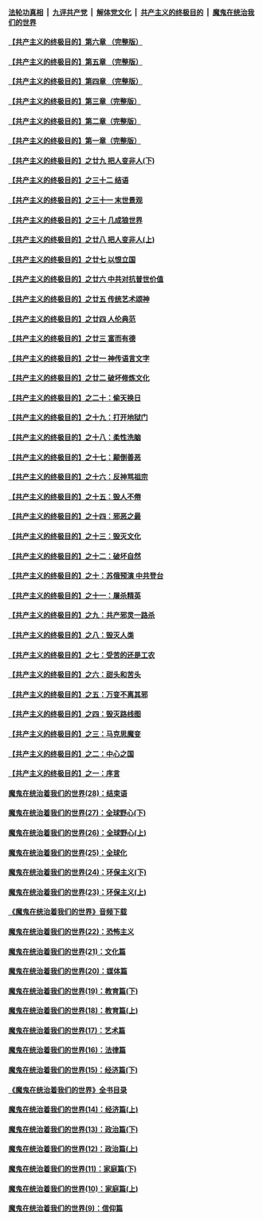 ####  [法轮功真相](../../../../basic/blob/master/README.md?t=04171131) &nbsp;|&nbsp; [九评共产党](../../../../9ping.md/blob/master/README.md?t=04171131) &nbsp;|&nbsp; [解体党文化](../../../../jtdwh.md/blob/master/README.md?t=04171131)  &nbsp;|&nbsp; [共产主义的终极目的](../../../../gczydzjmd.md/blob/master/README.md?t=04171131) &nbsp;|&nbsp; [魔鬼在统治我们的世界](../../../../mgztzwmdsj.md/blob/master/README.md?t=04171131) 

#### [【共产主义的终极目的】第六章 （完整版）](../pages/nsc422/n11428913.md?t=04171131) 

#### [【共产主义的终极目的】第五章 （完整版）](../pages/nsc422/n11428912.md?t=04171131) 

#### [【共产主义的终极目的】第四章 （完整版）](../pages/nsc422/n11428907.md?t=04171131) 

#### [【共产主义的终极目的】第三章（完整版）](../pages/nsc422/n11428848.md?t=04171131) 

#### [【共产主义的终极目的】第二章（完整版）](../pages/nsc422/n11428831.md?t=04171131) 

#### [【共产主义的终极目的】第一章（完整版）](../pages/nsc422/n11417651.md?t=04171131) 

#### [【共产主义的终极目的】之廿九 把人变非人(下)](../pages/nsc422/n11344140.md?t=04171131) 

#### [【共产主义的终极目的】之三十二 结语](../pages/nsc422/n11360535.md?t=04171131) 

#### [【共产主义的终极目的】之三十一 末世景观](../pages/nsc422/n11351129.md?t=04171131) 

#### [【共产主义的终极目的】之三十 几成狼世界](../pages/nsc422/n11348280.md?t=04171131) 

#### [【共产主义的终极目的】之廿八 把人变非人(上)](../pages/nsc422/n11340492.md?t=04171131) 

#### [【共产主义的终极目的】之廿七 以恨立国](../pages/nsc422/n11336944.md?t=04171131) 

#### [【共产主义的终极目的】之廿六 中共对抗普世价值](../pages/nsc422/n11324785.md?t=04171131) 

#### [【共产主义的终极目的】之廿五 传统艺术颂神](../pages/nsc422/n11296396.md?t=04171131) 

#### [【共产主义的终极目的】之廿四 人伦典范](../pages/nsc422/n11296397.md?t=04171131) 

#### [【共产主义的终极目的】之廿三 富而有德](../pages/nsc422/n11283598.md?t=04171131) 

#### [【共产主义的终极目的】之廿一 神传语言文字](../pages/nsc422/n11263265.md?t=04171131) 

#### [【共产主义的终极目的】之廿二 破坏修炼文化](../pages/nsc422/n11245728.md?t=04171131) 

#### [【共产主义的终极目的】之二十：偷天换日](../pages/nsc422/n11238846.md?t=04171131) 

#### [【共产主义的终极目的】之十九：打开地狱门](../pages/nsc422/n11206376.md?t=04171131) 

#### [【共产主义的终极目的】之十八：柔性洗脑](../pages/nsc422/n11199994.md?t=04171131) 

#### [【共产主义的终极目的】之十七：颠倒善恶](../pages/nsc422/n11179782.md?t=04171131) 

#### [【共产主义的终极目的】之十六：反神骂祖宗](../pages/nsc422/n11166798.md?t=04171131) 

#### [【共产主义的终极目的】之十五：毁人不倦](../pages/nsc422/n11166792.md?t=04171131) 

#### [【共产主义的终极目的】之十四：邪恶之最](../pages/nsc422/n11150249.md?t=04171131) 

#### [【共产主义的终极目的】之十三：毁灭文化](../pages/nsc422/n11135227.md?t=04171131) 

#### [【共产主义的终极目的】之十二：破坏自然](../pages/nsc422/n11135214.md?t=04171131) 

#### [【共产主义的终极目的】之十：苏俄预演 中共登台](../pages/nsc422/n11118424.md?t=04171131) 

#### [【共产主义的终极目的】之十一：屠杀精英](../pages/nsc422/n11118442.md?t=04171131) 

#### [【共产主义的终极目的】之九：共产邪灵一路杀](../pages/nsc422/n11114139.md?t=04171131) 

#### [【共产主义的终极目的】之八：毁灭人类](../pages/nsc422/n11108503.md?t=04171131) 

#### [【共产主义的终极目的】之七：受苦的还是工农](../pages/nsc422/n11101809.md?t=04171131) 

#### [【共产主义的终极目的】之六：甜头和苦头](../pages/nsc422/n11096971.md?t=04171131) 

#### [【共产主义的终极目的】之五：万变不离其邪](../pages/nsc422/n11091285.md?t=04171131) 

#### [【共产主义的终极目的】之四：毁灭路线图](../pages/nsc422/n11086284.md?t=04171131) 

#### [【共产主义的终极目的】之三：马克思魔变](../pages/nsc422/n11061941.md?t=04171131) 

#### [【共产主义的终极目的】之二：中心之国](../pages/nsc422/n11047728.md?t=04171131) 

#### [【共产主义的终极目的】之一：序言](../pages/nsc422/n11086077.md?t=04171131) 

#### [魔鬼在统治着我们的世界(28)：结束语](../pages/nsc422/n10936246.md?t=04171131) 

#### [魔鬼在统治着我们的世界(27)：全球野心(下)](../pages/nsc422/n10928319.md?t=04171131) 

#### [魔鬼在统治着我们的世界(26)：全球野心(上)](../pages/nsc422/n10900318.md?t=04171131) 

#### [魔鬼在统治着我们的世界(25)：全球化](../pages/nsc422/n10788205.md?t=04171131) 

#### [魔鬼在统治着我们的世界(24)：环保主义(下)](../pages/nsc422/n10695307.md?t=04171131) 

#### [魔鬼在统治着我们的世界(23)：环保主义(上)](../pages/nsc422/n10688613.md?t=04171131) 

#### [《魔鬼在统治着我们的世界》音频下载](../pages/nsc422/n10635553.md?t=04171131) 

#### [魔鬼在统治着我们的世界(22)：恐怖主义](../pages/nsc422/n10614727.md?t=04171131) 

#### [魔鬼在统治着我们的世界(21)：文化篇](../pages/nsc422/n10597706.md?t=04171131) 

#### [魔鬼在统治着我们的世界(20)：媒体篇](../pages/nsc422/n10586579.md?t=04171131) 

#### [魔鬼在统治着我们的世界(19)：教育篇(下)](../pages/nsc422/n10564808.md?t=04171131) 

#### [魔鬼在统治着我们的世界(18)：教育篇(上)](../pages/nsc422/n10526970.md?t=04171131) 

#### [魔鬼在统治着我们的世界(17)：艺术篇](../pages/nsc422/n10499093.md?t=04171131) 

#### [魔鬼在统治着我们的世界(16)：法律篇](../pages/nsc422/n10485969.md?t=04171131) 

#### [魔鬼在统治着我们的世界(15)：经济篇(下)](../pages/nsc422/n10469975.md?t=04171131) 

#### [《魔鬼在统治着我们的世界》全书目录](../pages/nsc422/n10464261.md?t=04171131) 

#### [魔鬼在统治着我们的世界(14)：经济篇(上)](../pages/nsc422/n10457370.md?t=04171131) 

#### [魔鬼在统治着我们的世界(13)：政治篇(下)](../pages/nsc422/n10448270.md?t=04171131) 

#### [魔鬼在统治着我们的世界(12)：政治篇(上)](../pages/nsc422/n10444576.md?t=04171131) 

#### [魔鬼在统治着我们的世界(11)：家庭篇(下)](../pages/nsc422/n10440961.md?t=04171131) 

#### [魔鬼在统治着我们的世界(10)：家庭篇(上)](../pages/nsc422/n10435448.md?t=04171131) 

#### [魔鬼在统治着我们的世界(9)：信仰篇](../pages/nsc422/n10432159.md?t=04171131) 

